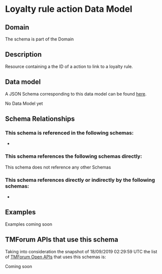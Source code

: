 # Loyalty rule action Data Model

## Domain

The  schema is part of the  Domain

## Description

Resource containing a the ID of a action to link to a loyalty rule.

## Data model

A JSON Schema corresponding to this data model can be found
[here](https://github.com/tmforum-rand/schemas/blob/master/Product/LoyaltyRuleAction.schema.json).

No Data Model yet

## Schema Relationships

### This schema is referenced in the following schemas:

-

### This schema references the following schemas directly:

This schema does not reference any other Schemas

### This schema references directly or indirectly by the following schemas:

-



## Examples

Examples coming soon

## TMForum APIs that use this schema

Taking into consideration the snapshot of 18/09/2019 02:29:59 UTC the list of [TMForum Open APIs](https://www.tmforum.org/open-apis/) that uses this schemas is:

Coming soon